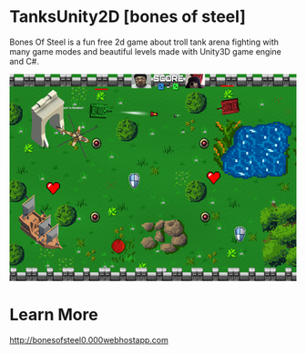 # TanksUnity2D [bones of steel]
Bones Of Steel is a fun free 2d game about troll tank arena fighting with many game modes and beautiful levels made with Unity3D game engine and C#.

![alt text](images/Screenshot2.png)

# Learn More
http://bonesofsteel0.000webhostapp.com
